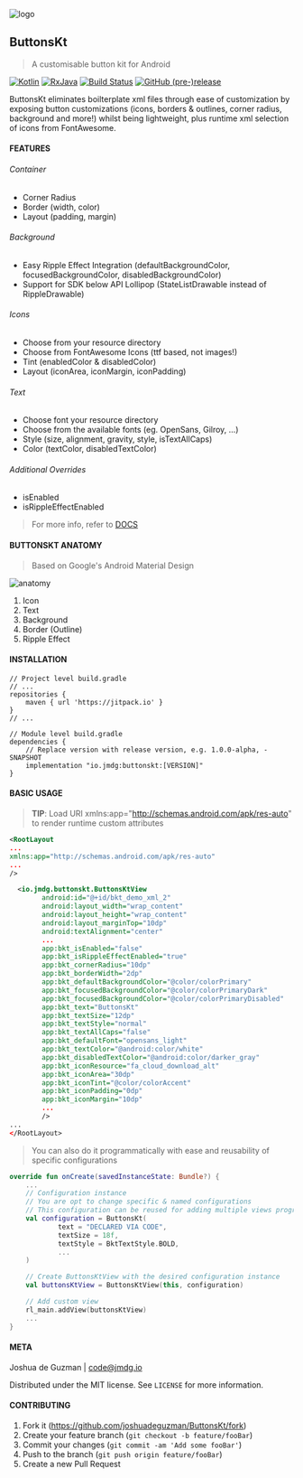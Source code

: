 ![logo](https://i.imgur.com/259nc51.png)
## ButtonsKt
> A customisable button kit for Android

[![Kotlin](https://img.shields.io/badge/Kotlin-1.2.51-green.svg?style=flat-square)](http://kotlinlang.org)
[![RxJava](https://img.shields.io/badge/Support-27.1.1-6ab344.svg?style=flat-square)](https://github.com/ReactiveX/RxJava/releases/tag/v2.1.10)
[![Build Status](https://img.shields.io/travis/joshuadeguzman/ButtonsKt.svg?style=flat-square)](https://travis-ci.org/joshuadeguzman/ButtonsKt)
[![GitHub (pre-)release](https://img.shields.io/github/release/joshuadeguzman/ButtonsKt/all.svg?style=flat-square)
](./../../releases)

ButtonsKt eliminates boilterplate xml files through ease of customization by exposing button customizations 
(icons, borders & outlines, corner radius, background and more!) 
whilst being lightweight, plus runtime xml selection of icons from FontAwesome.

#### FEATURES
###### Container
* Corner Radius
* Border (width, color)
* Layout (padding, margin)

###### Background
* Easy Ripple Effect Integration (defaultBackgroundColor, focusedBackgroundColor, disabledBackgroundColor)
* Support for SDK below API Lollipop (StateListDrawable instead of RippleDrawable)

###### Icons
* Choose from your resource directory
* Choose from FontAwesome Icons (ttf based, not images!)
* Tint (enabledColor & disabledColor)
* Layout (iconArea, iconMargin, iconPadding)

###### Text
* Choose font your resource directory
* Choose from the available fonts (eg. OpenSans, Gilroy, ...)
* Style (size, alignment, gravity, style, isTextAllCaps)
* Color (textColor, disabledTextColor)

###### Additional Overrides
* isEnabled
* isRippleEffectEnabled
> For more info, refer to [DOCS](https://jmdg.io/ButtonsKt)

#### BUTTONSKT ANATOMY
> Based on Google's Android Material Design

![anatomy](https://i.imgur.com/jNhcAZI.png)

1. Icon
2. Text
3. Background
4. Border (Outline)
5. Ripple Effect

#### INSTALLATION

```Gradle
// Project level build.gradle
// ...
repositories {
    maven { url 'https://jitpack.io' }
}
// ...

// Module level build.gradle
dependencies {
    // Replace version with release version, e.g. 1.0.0-alpha, -SNAPSHOT
    implementation "io.jmdg:buttonskt:[VERSION]"
}
```

#### BASIC USAGE
> __TIP__: Load URI xmlns:app="http://schemas.android.com/apk/res-auto" to render runtime custom attributes

```XML
<RootLayout
...
xmlns:app="http://schemas.android.com/apk/res-auto"
...
/>

  <io.jmdg.buttonskt.ButtonsKtView
        android:id="@+id/bkt_demo_xml_2"
        android:layout_width="wrap_content"
        android:layout_height="wrap_content"
        android:layout_marginTop="10dp"
        android:textAlignment="center"
        ...
        app:bkt_isEnabled="false"
        app:bkt_isRippleEffectEnabled="true"
        app:bkt_cornerRadius="10dp"
        app:bkt_borderWidth="2dp"
        app:bkt_defaultBackgroundColor="@color/colorPrimary"
        app:bkt_focusedBackgroundColor="@color/colorPrimaryDark"
        app:bkt_focusedBackgroundColor="@color/colorPrimaryDisabled"
        app:bkt_text="ButtonsKt"
        app:bkt_textSize="12dp"
        app:bkt_textStyle="normal"
        app:bkt_textAllCaps="false"
        app:bkt_defaultFont="opensans_light"
        app:bkt_textColor="@android:color/white"
        app:bkt_disabledTextColor="@android:color/darker_gray"
        app:bkt_iconResource="fa_cloud_download_alt"
        app:bkt_iconArea="30dp"
        app:bkt_iconTint="@color/colorAccent"
        app:bkt_iconPadding="0dp"
        app:bkt_iconMargin="10dp"
        ... 
        />
...
</RootLayout>

```
> You can also do it programmatically with ease and reusability of specific configurations

```Kotlin
override fun onCreate(savedInstanceState: Bundle?) {
    ...
    // Configuration instance
    // You are opt to change specific & named configurations
    // This configuration can be reused for adding multiple views programatically
    val configuration = ButtonsKt(
            text = "DECLARED VIA CODE",
            textSize = 18f,
            textStyle = BktTextStyle.BOLD,
            ...
    )

    // Create ButtonsKtView with the desired configuration instance
    val buttonsKtView = ButtonsKtView(this, configuration)

    // Add custom view
    rl_main.addView(buttonsKtView)
    ...
}
```

#### META

Joshua de Guzman | code@jmdg.io

Distributed under the MIT license. See ``LICENSE`` for more information.

#### CONTRIBUTING

1. Fork it (<https://github.com/joshuadeguzman/ButtonsKt/fork>)
2. Create your feature branch (`git checkout -b feature/fooBar`)
3. Commit your changes (`git commit -am 'Add some fooBar'`)
4. Push to the branch (`git push origin feature/fooBar`)
5. Create a new Pull Request
